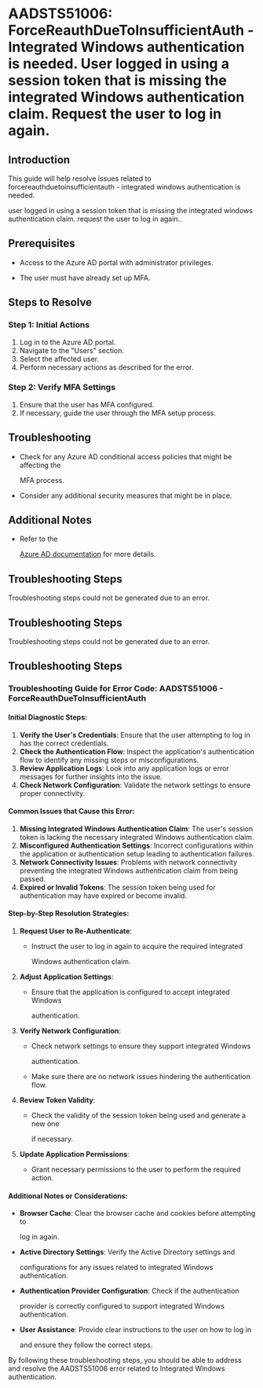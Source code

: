 
# AADSTS51006: ForceReauthDueToInsufficientAuth - Integrated Windows authentication is needed. User logged in using a session token that is missing the integrated Windows authentication claim. Request the user to log in again.


## Introduction

This guide will help resolve issues related to
forcereauthduetoinsufficientauth - integrated windows authentication is needed.

user logged in using a session token that is missing the integrated windows
authentication claim. request the user to log in again..


## Prerequisites


* Access to the Azure AD portal with administrator privileges.

* The user must have already set up MFA.


## Steps to Resolve


### Step 1: Initial Actions

1. Log in to the Azure AD portal.
2. Navigate to the "Users" section.
3. Select the affected user.
4. Perform necessary actions as described for the error.


### Step 2: Verify MFA Settings

1. Ensure that the user has MFA configured.
2. If necessary, guide the user through the MFA setup process.


## Troubleshooting


* Check for any Azure AD conditional access policies that might be affecting the

  MFA process.

* Consider any additional security measures that might be in place.


## Additional Notes


* Refer to the

  [Azure AD 
documentation](https://learn.microsoft.com/en-us/azure/active-directory/)
  for more details.


## Troubleshooting Steps

Troubleshooting steps could not be generated due to an error.


## Troubleshooting Steps

Troubleshooting steps could not be generated due to an error.


## Troubleshooting Steps


### Troubleshooting Guide for Error Code: AADSTS51006 - ForceReauthDueToInsufficientAuth


#### Initial Diagnostic Steps:

1. **Verify the User's Credentials**: Ensure that the user attempting to log in
   has the correct credentials.
2. **Check the Authentication Flow**: Inspect the application's authentication
   flow to identify any missing steps or misconfigurations.
3. **Review Application Logs**: Look into any application logs or error messages
   for further insights into the issue.
4. **Check Network Configuration**: Validate the network settings to ensure
   proper connectivity.


#### Common Issues that Cause this Error:

1. **Missing Integrated Windows Authentication Claim**: The user's session token
   is lacking the necessary integrated Windows authentication claim.
2. **Misconfigured Authentication Settings**: Incorrect configurations within
   the application or authentication setup leading to authentication failures.
3. **Network Connectivity Issues**: Problems with network connectivity
   preventing the integrated Windows authentication claim from being passed.
4. **Expired or Invalid Tokens**: The session token being used for
   authentication may have expired or become invalid.


#### Step-by-Step Resolution Strategies:

1. **Request User to Re-Authenticate**:

   * Instruct the user to log in again to acquire the required integrated

     Windows authentication claim.

2. **Adjust Application Settings**:

   * Ensure that the application is configured to accept integrated Windows

     authentication.

3. **Verify Network Configuration**:

   * Check network settings to ensure they support integrated Windows

     authentication.
   * Make sure there are no network issues hindering the authentication flow.

4. **Review Token Validity**:

   * Check the validity of the session token being used and generate a new one

     if necessary.

5. **Update Application Permissions**:
   * Grant necessary permissions to the user to perform the required action.


#### Additional Notes or Considerations:


* **Browser Cache**: Clear the browser cache and cookies before attempting to

  log in again.

* **Active Directory Settings**: Verify the Active Directory settings and

  configurations for any issues related to integrated Windows authentication.

* **Authentication Provider Configuration**: Check if the authentication

  provider is correctly configured to support integrated Windows authentication.

* **User Assistance**: Provide clear instructions to the user on how to log in

  and ensure they follow the correct steps.

By following these troubleshooting steps, you should be able to address and
resolve the AADSTS51006 error related to Integrated Windows authentication.